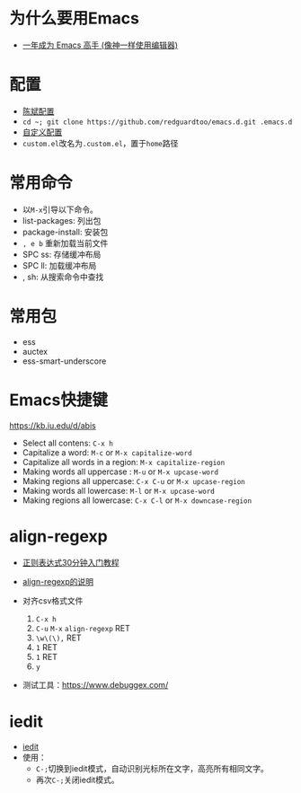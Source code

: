 # 为什么要用Emacs

- [一年成为 Emacs 高手 (像神一样使用编辑器)](https://github.com/redguardtoo/mastering-emacs-in-one-year-guide/blob/master/guide-zh.org)

# 配置

- [陈斌配置](https://github.com/redguardtoo/emacs.d) 
- `cd ~; git clone https://github.com/redguardtoo/emacs.d.git .emacs.d`
- [自定义配置](custom.el)
- `custom.el`改名为`.custom.el`，置于`home`路径

# 常用命令 

- 以`M-x`引导以下命令。
- list-packages: 列出包 
- package-install: 安装包 
- `, e b` 重新加载当前文件
- SPC ss: 存储缓冲布局
- SPC ll: 加载缓冲布局
- , sh: 从搜索命令中查找 

# 常用包

- ess
- auctex
- ess-smart-underscore



# Emacs快捷键

https://kb.iu.edu/d/abis

- Select all contens: `C-x h`
- Capitalize a word: `M-c` or `M-x capitalize-word`
- Capitalize all words in a region: `M-x capitalize-region`
- Making words all uppercase : `M-u` or `M-x upcase-word`
- Making regions all uppercase: `C-x C-u` or `M-x upcase-region` 
- Making words all lowercase: `M-l` or `M-x upcase-word`
- Making regions all lowercase: `C-x C-l` or `M-x downcase-region`

# align-regexp

- [正则表达式30分钟入门教程](https://deerchao.net/tutorials/regex/regex.htm)
- [align-regexp的说明](https://emacs-china.org/t/align-regexp/2159)
- 对齐csv格式文件
  1. `C-x h`
  2. `C-u` `M-x` `align-regexp` RET
  3. `\w\(\),` RET
  4. `1` RET
  5. `1` RET 
  6. `y`
  
- 测试工具：https://www.debuggex.com/

# iedit 

- [iedit](https://www.emacswiki.org/emacs/Iedit)
- 使用：
  + `C-;`切换到iedit模式，自动识别光标所在文字，高亮所有相同文字。
  + 再次`C-;`关闭iedit模式。

